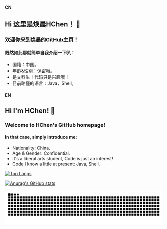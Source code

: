 #### CN
## Hi 这里是焕晨HChen！ 👋
### 欢迎你来到焕晨的GitHub主页！
#### 既然如此那就简单自我介绍一下叭：
- 国籍：中国。
- 年龄&性别：保密哦。
- 是文科生！代码只是兴趣哦！
- 目前略懂的语言：Java，Shell。

#### EN
## Hi I'm HChen! 👋
### Welcome to HChen's GitHub homepage!
#### In that case, simply introduce me:
- Nationality: China.
- Age & Gender: Confidential.
- It's a liberal arts student, Code is just an interest!
- Code I know a little at present: Java, Shell.

[![Top Langs](https://github-readme-stats.vercel.app/api/top-langs/?username=HChenX&layout=compact)](https://github.com/anuraghazra/github-readme-stats)

[![Anurag's GitHub stats](https://github-readme-stats.vercel.app/api?username=HChenX&show_icons=true&theme=radical)](https://github.com/anuraghazra/github-readme-stats)
<!--
### 焕晨HChen也是只Furry！
#### 如果喜欢我就来戳我扩列吧！欢迎扩列！

![](https://raw.githubusercontent.com/HChenX/HChenX/main/HChen.jpg)
-->
![暗色](https://raw.githubusercontent.com/HChenX/HChenX/output/github-contribution-grid-snake-dark.svg)

<!--
**HChenX/HChenX** is a ✨ _special_ ✨ repository because its `README.md` (this file) appears on your GitHub profile.

Here are some ideas to get you started:

- 🔭 I’m currently working on ...
- 🌱 I’m currently learning ...
- 👯 I’m looking to collaborate on ...
- 🤔 I’m looking for help with ...
- 💬 Ask me about ...
- 📫 How to reach me: ...
- 😄 Pronouns: ...
- ⚡ Fun fact: ...
-->
